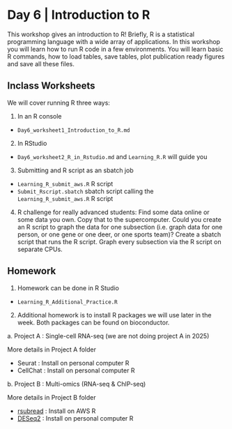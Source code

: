 # Day 6 | Introduction to R

This workshop gives an introduction to R! Briefly, R is a statistical programming language with a wide array of applications. In this workshop you will learn how to run R code in a few environments. You will learn basic R commands, how to load tables, save tables, plot publication ready figures and save all these files.

## Inclass Worksheets

We will cover running R three ways:

1. In an R console

- `Day6_worksheet1_Introduction_to_R.md`  

2. In RStudio 

- `Day6_worksheet2_R_in_Rstudio.md` and `Learning_R.R` will guide you

3. Submitting and R script as an sbatch job

- `Learning_R_submit_aws.R` R script
- `Submit_Rscript.sbatch` sbatch script calling the `Learning_R_submit_aws.R` R script

4. R challenge for really advanced students:
   Find some data online or some data you own.
   Copy that to the supercomputer.
   Could you create an R script to graph the data for one subsection (i.e. graph data for one person, or one gene or one deer, or one sports team)?
   Create a sbatch script that runs the R script.
   Graph every subsection via the R script on separate CPUs.
   

## Homework

1. Homework can be done in R Studio

- `Learning_R_Additional_Practice.R`

2. Additional homework is to install R packages we will use later in the week. Both packages can be found on bioconductor.

a. Project A : Single-cell RNA-seq (we are not doing project A in 2025)

More details in Project A folder 

- Seurat : Install on personal computer R
- CellChat : Install on	personal computer R

b. Project B : Multi-omics (RNA-seq & ChIP-seq)

More details in Project B folder

- [rsubread](https://bioconductor.org/packages/release/bioc/html/Rsubread.html) : Install on AWS R
- [DESeq2](https://bioconductor.org/packages/release/bioc/html/DESeq2.html) : Install on personal computer R

